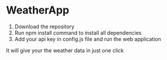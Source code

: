 # WeatherApp

   1. Download the repository 
   2. Run npm install command to install all dependencies
   3. Add your api key in config.js file and run the web application

It will give your the weather data in just one click 

